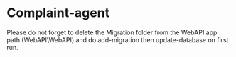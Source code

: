 # Complaint-agent
Please do not forget to delete the Migration folder from the WebAPI app path (WebAPI\WebAPI) and do add-migration then update-database
on first run.
